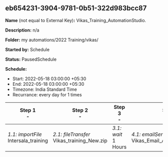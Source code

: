 ## eb654231-3904-9781-0b51-322d983bcc87

**Name** (not equal to External Key)**:** Vikas_Training_AutomationStudio.

**Description:** n/a

**Folder:** my automations/2022 Training/vikas/

**Started by:** Schedule

**Status:** PausedSchedule

**Schedule:**

* Start: 2022-05-18 03:00:00 +05:30
* End: 2022-05-18 03:00:00 +05:30
* Timezone:  India Standard Time
* Recurrance: every  day for 1 times

| Step 1<br>_-_ | Step 2<br>_-_ | Step 3<br>_-_ | Step 4<br>_-_ |
| --- | --- | --- | --- |
| _1.1: importFile_<br>Intersala_training | _2.1: fileTransfer_<br>Vikas_training_New.zip | _3.1: wait_<br>1 Hours | _4.1: emailSendDefinition_<br>Vikas_Email_Automation_Activity |
